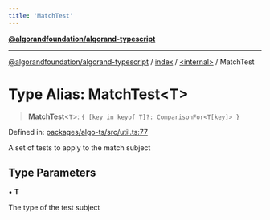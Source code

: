 ```yaml
---
title: 'MatchTest'
---
```


[**@algorandfoundation/algorand-typescript**](../../../README.md)

---

[@algorandfoundation/algorand-typescript](../../../README.md) / [index](../../README.md) / [\<internal\>](../README.md) / MatchTest

# Type Alias: MatchTest\<T\>

> **MatchTest**\<`T`\>: `{ [key in keyof T]?: ComparisonFor<T[key]> }`

Defined in: [packages/algo-ts/src/util.ts:77](https://github.com/algorandfoundation/puya-ts/blob/main/packages/algo-ts/src/util.ts#L77)

A set of tests to apply to the match subject

## Type Parameters

• **T**

The type of the test subject
